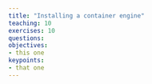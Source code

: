 ```yaml
---
title: "Installing a container engine"
teaching: 10
exercises: 10
questions:
objectives:
- this one
keypoints:
- that one
---
```

